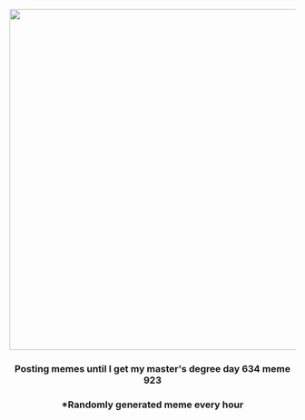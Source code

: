 <p align="center">
        <img src="https://i.redd.it/lwbwkd4kzxi91.jpg" width="600" height="600">
        </p>
        <h3 align="center">Posting memes until I get my master's degree day 634 meme 923</h3>
        <h3 align="center">*Randomly generated meme every hour</h3>
    